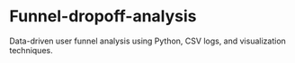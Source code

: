 # Funnel-dropoff-analysis
Data-driven user funnel analysis using Python, CSV logs, and visualization techniques.
